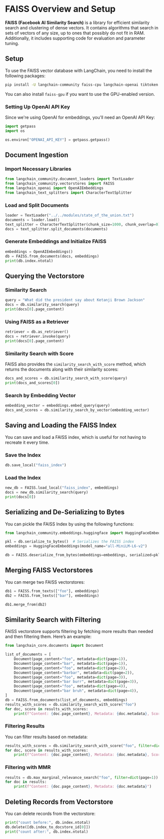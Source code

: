 # FAISS Overview and Setup

**FAISS (Facebook AI Similarity Search)** is a library for efficient similarity search and clustering of dense vectors. It contains algorithms that search in sets of vectors of any size, up to ones that possibly do not fit in RAM. Additionally, it includes supporting code for evaluation and parameter tuning.

## Setup

To use the FAISS vector database with LangChain, you need to install the following packages:

```bash
pip install -U langchain-community faiss-cpu langchain-openai tiktoken
```

You can also install `faiss-gpu` if you want to use the GPU-enabled version.

### Setting Up OpenAI API Key

Since we're using OpenAI for embeddings, you'll need an OpenAI API Key:

```python
import getpass
import os

os.environ["OPENAI_API_KEY"] = getpass.getpass()
```

## Document Ingestion

### Import Necessary Libraries

```python
from langchain_community.document_loaders import TextLoader
from langchain_community.vectorstores import FAISS
from langchain_openai import OpenAIEmbeddings
from langchain_text_splitters import CharacterTextSplitter
```

### Load and Split Documents

```python
loader = TextLoader("../../modules/state_of_the_union.txt")
documents = loader.load()
text_splitter = CharacterTextSplitter(chunk_size=1000, chunk_overlap=0)
docs = text_splitter.split_documents(documents)
```

### Generate Embeddings and Initialize FAISS

```python
embeddings = OpenAIEmbeddings()
db = FAISS.from_documents(docs, embeddings)
print(db.index.ntotal)
```

## Querying the Vectorstore

### Similarity Search

```python
query = "What did the president say about Ketanji Brown Jackson"
docs = db.similarity_search(query)
print(docs[0].page_content)
```

### Using FAISS as a Retriever

```python
retriever = db.as_retriever()
docs = retriever.invoke(query)
print(docs[0].page_content)
```

### Similarity Search with Score

FAISS also provides the `similarity_search_with_score` method, which returns the documents along with their similarity scores:

```python
docs_and_scores = db.similarity_search_with_score(query)
print(docs_and_scores[0])
```

### Search by Embedding Vector

```python
embedding_vector = embeddings.embed_query(query)
docs_and_scores = db.similarity_search_by_vector(embedding_vector)
```

## Saving and Loading the FAISS Index

You can save and load a FAISS index, which is useful for not having to recreate it every time.

### Save the Index

```python
db.save_local("faiss_index")
```

### Load the Index

```python
new_db = FAISS.load_local("faiss_index", embeddings)
docs = new_db.similarity_search(query)
print(docs[0])
```

## Serializing and De-Serializing to Bytes

You can pickle the FAISS Index by using the following functions:

```python
from langchain_community.embeddings.huggingface import HuggingFaceEmbeddings

pkl = db.serialize_to_bytes()  # Serializes the FAISS index
embeddings = HuggingFaceEmbeddings(model_name="all-MiniLM-L6-v2")

db = FAISS.deserialize_from_bytes(embeddings=embeddings, serialized=pkl)  # Load the index
```

## Merging FAISS Vectorstores

You can merge two FAISS vectorstores:

```python
db1 = FAISS.from_texts(["foo"], embeddings)
db2 = FAISS.from_texts(["bar"], embeddings)

db1.merge_from(db2)
```

## Similarity Search with Filtering

FAISS vectorstore supports filtering by fetching more results than needed and then filtering them. Here’s an example:

```python
from langchain_core.documents import Document

list_of_documents = [
    Document(page_content="foo", metadata=dict(page=1)),
    Document(page_content="bar", metadata=dict(page=1)),
    Document(page_content="foo", metadata=dict(page=2)),
    Document(page_content="barbar", metadata=dict(page=2)),
    Document(page_content="foo", metadata=dict(page=3)),
    Document(page_content="bar burr", metadata=dict(page=3)),
    Document(page_content="foo", metadata=dict(page=4)),
    Document(page_content="bar bruh", metadata=dict(page=4)),
]
db = FAISS.from_documents(list_of_documents, embeddings)
results_with_scores = db.similarity_search_with_score("foo")
for doc, score in results_with_scores:
    print(f"Content: {doc.page_content}, Metadata: {doc.metadata}, Score: {score}")
```

### Filtering Results

You can filter results based on metadata:

```python
results_with_scores = db.similarity_search_with_score("foo", filter=dict(page=1))
for doc, score in results_with_scores:
    print(f"Content: {doc.page_content}, Metadata: {doc.metadata}, Score: {score}")
```

### Filtering with MMR

```python
results = db.max_marginal_relevance_search("foo", filter=dict(page=1))
for doc in results:
    print(f"Content: {doc.page_content}, Metadata: {doc.metadata}")
```

## Deleting Records from Vectorstore

You can delete records from the vectorstore:

```python
print("count before:", db.index.ntotal)
db.delete([db.index_to_docstore_id[0]])
print("count after:", db.index.ntotal)
```
